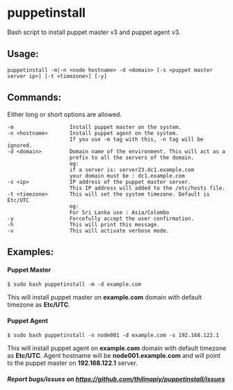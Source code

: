 puppetinstall
=============

Bash script to install puppet master v3 and puppet agent v3.

## Usage:
    puppetinstall -m|-n <node hostname> -d <domain> [-s <puppet master server ip>] [-t <timezone>] [-y]

## Commands:

Either long or short options are allowed.

    -m                  Install puppet master on the system.
    -n <hostname>       Install puppet agent on the system.
                        If you use -m tag with this, -n tag will be ignored.
    -d <domain>         Domain name of the environment. This will act as a
                        prefix to all the servers of the domain.
                        eg: 
                        if a server is: server23.dc1.example.com
                        your domain must be : dc1.example.com
    -s <ip>             IP address of the puppet master server.
                        This IP address will added to the /etc/hosts file.
    -t <timezone>       This will set the system timezone. Default is Etc/UTC
                        eg: 
                        For Sri Lanka use : Asia/Colombo
    -y                  Forcefully accept the user confirmation.
    -h                  This will print this message.
    -v                  This will activate verbose mode.


## Examples:
    
#### Puppet Master

    $ sudo bash puppetinstall -m -d example.com
      
This will install puppet master on __example.com__ domain with default timezone as __Etc/UTC__.

#### Puppet Agent

    $ sudo bash puppetinstall -n node001 -d example.com -s 192.168.122.1
      
This will install puppet agent on __example.com__ domain with default timezone as __Etc/UTC__.
Agent hostname will be __node001.example.com__ and will point
to the puppet master on __192.168.122.1__ server.

##### Report bugs/issues on https://github.com/thilinapiy/puppetinstall/issues

